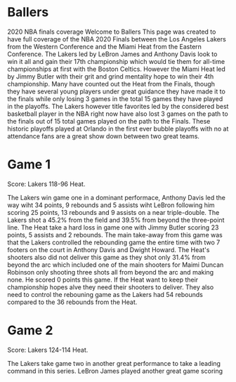 # Ballers
2020 NBA finals coverage
Welcome to Ballers 
This page was created to have full coverage of the NBA 2020 Finals between the Los Angeles Lakers from the Western Conference and the Miami Heat from the Eastern Conference. The Lakers led by LeBron James and Anthony Davis look to win it all and gain their 17th championship which would tie them for all-time championships at first with the Boston Celtics. However the Miami Heat led by Jimmy Butler with their grit and grind mentality hope to win their 4th championship. Many have counted out the Heat from the Finals, though they have several young players under great guidance they have made it to the finals while only losing 3 games in the total 15 games they have played in the playoffs. The Lakers however title favorites led by the considered best basketball player in the NBA right now have also lost 3 games on the path to the finals out of 15 total games played on the path to the Finals. These historic playoffs played at Orlando in the first ever bubble playoffs with no at attendance fans are a great show down between two great teams.

# Game 1 

Score: Lakers 118-96 Heat. 

The Lakers win game one in a dominant performace, Anthony Davis led the way wiht 34 points, 9 rebounds and 5 assists wiht LeBron following him scoring 25 points, 13 rebounds and 9 assists on a near triple-double. The Lakers shot a 45.2% from the field and 39.5% from beyond the three-point line. The Heat take a hard loss in game one with Jimmy Butler scoring 23 points, 5 assists and 2 rebounds. The main take-away from this game was that the Lakers controlled the rebounding game the entire time with two 7 footers on the court in Anthony Davis and Dwight Howard. The Heat's shooters also did not deliver this game as they shot only 31.4% from beyond the arc which included one of the main shooters for Maimi Duncan Robinson only shooting three shots all from beyond the arc and making none. He scored 0 points this game. If the Heat want to keep their championship hopes alve they need their shooters to deliver. They also need to control the rebouning game as the Lakers had 54 rebounds compared to the 36 rebounds from the Heat.

# Game 2

Score: Lakers 124-114 Heat. 

The Lakers take game two in another great performance to take a leading command in this series. LeBron James played another great game scoring 
